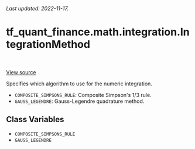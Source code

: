 <!--
This file is generated by a tool. Do not edit directly.
For open-source contributions the docs will be updated automatically.
-->

*Last updated: 2022-11-17.*

<div itemscope itemtype="http://developers.google.com/ReferenceObject">
<meta itemprop="name" content="tf_quant_finance.math.integration.IntegrationMethod" />
<meta itemprop="path" content="Stable" />
<meta itemprop="property" content="COMPOSITE_SIMPSONS_RULE"/>
<meta itemprop="property" content="GAUSS_LEGENDRE"/>
</div>

# tf_quant_finance.math.integration.IntegrationMethod

<!-- Insert buttons and diff -->

<table class="tfo-notebook-buttons tfo-api" align="left">
</table>

<a target="_blank" href="https://github.com/google/tf-quant-finance/blob/master/tf_quant_finance/math/integration/integrate.py">View source</a>



Specifies which algorithm to use for the numeric integration.

<!-- Placeholder for "Used in" -->

* `COMPOSITE_SIMPSONS_RULE`: Composite Simpson's 1/3 rule.
* `GAUSS_LEGENDRE`: Gauss-Legendre quadrature method.

## Class Variables

* `COMPOSITE_SIMPSONS_RULE` <a id="COMPOSITE_SIMPSONS_RULE"></a>
* `GAUSS_LEGENDRE` <a id="GAUSS_LEGENDRE"></a>
